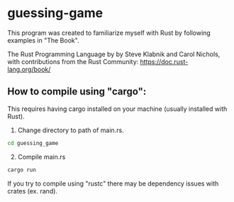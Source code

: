 # guessing-game

This program was created to familiarize myself with Rust by following examples in "The Book".

The Rust Programming Language by by Steve Klabnik and Carol Nichols, with contributions from the Rust Community: 
https://doc.rust-lang.org/book/

## How to compile using "cargo":

This requires having cargo installed on your machine (usually installed with Rust).

1. Change directory to path of main.rs.
```bash 
cd guessing_game
```

2. Compile main.rs
```bash 
cargo run
```
If you try to compile using "rustc" there may be dependency issues with crates (ex. rand).

